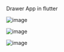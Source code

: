Drawer App in flutter


![image](https://user-images.githubusercontent.com/101512273/209242612-5c1e46a7-0075-4136-9a22-e1a61833830f.png)


![image](https://user-images.githubusercontent.com/101512273/209242643-9fccc3b7-274e-46eb-98a5-36060e538176.png)


![image](https://user-images.githubusercontent.com/101512273/209242664-5e41f58a-1af1-487d-be70-30c7eb1ac3ca.png)
